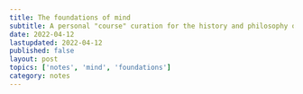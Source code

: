 ```yaml
---
title: The foundations of mind
subtitle: A personal "course" curation for the history and philosophy of the mind
date: 2022-04-12
lastupdated: 2022-04-12
published: false
layout: post
topics: ['notes', 'mind', 'foundations']
category: notes
---
```

